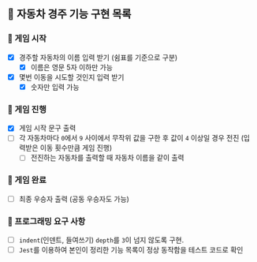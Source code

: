 ## 🚗 자동차 경주 기능 구현 목록

### 📌 게임 시작

- [x] 경주할 자동차의 이름 입력 받기 (쉼표를 기준으로 구분)
  - [x] 이름은 영문 5자 이하만 가능
- [x] 몇번 이동을 시도할 것인지 입력 받기
  - [x] 숫자만 입력 가능

### 📌 게임 진행

- [x] 게임 시작 문구 출력
- [ ] 각 자동차마다 `0`에서 `9` 사이에서 무작위 값을 구한 후 값이 `4` 이상일 경우 전진 (입력받은 이동 횟수만큼 게임 진행)
  - [ ] 전진하는 자동차를 출력할 때 자동차 이름을 같이 출력

### 📌 게임 완료

- [ ] 최종 우승자 출력 (공동 우승자도 가능)

### 📌 프로그래밍 요구 사항

- [ ] `indent`(인덴트, 들여쓰기) `depth`를 `3`이 넘지 않도록 구현.
- [ ] `Jest`를 이용하여 본인이 정리한 기능 목록이 정상 동작함을 테스트 코드로 확인
